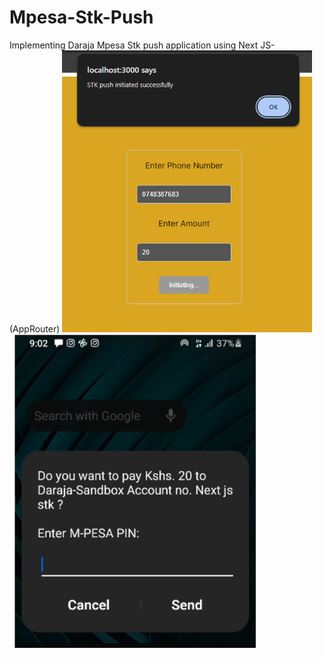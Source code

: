 # Mpesa-Stk-Push
Implementing Daraja Mpesa Stk push application using  Next JS-(AppRouter)
<img src="public/screenshot.PNG" alt="Frontend Screenshot" width="400px" />
<img src="public/screenshot1.PNG" alt="STK Notification Screenshot" width="400px" />

